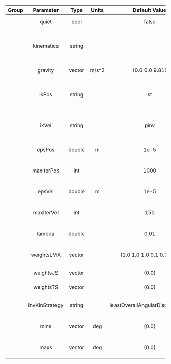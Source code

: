 | Group |    Parameter   |      Type      | Units |          Default Value          | Required |                    Description                    | Notes |
|:-----:|:--------------:|:--------------:|:-----:|:-------------------------------:|:--------:|:-------------------------------------------------:|:-----:|
|       |      quiet     |      bool      |       |              false              |    no    |                  disable logging                  |       |
|       |   kinematics   |     string     |       |                                 |    no    | path to file with description of robot kinematics |       |
|       |     gravity    | vector<double> | m/s^2 |           (0.0 0.0 9.81)        |    no    |                   gravity vector                  |       |
|       |      ikPos     |     string     |       |                st               |    no    |  IK position solver algorithm (lma, nrjl, st, id) |       |
|       |      ikVel     |     string     |       |               pinv              |    no    |     IK velocity solver algorithm (pinv, wdls)     |       |
|       |     epsPos     |     double     |   m   |               1e-5              |    no    |            IK position solver precision           |       |
|       |   maxIterPos   |       int      |       |               1000              |    no    |         IK position solver max iterations         |       |
|       |     epsVel     |     double     |   m   |               1e-5              |    no    |            IK velocity solver precision           |       |
|       |   maxIterVel   |       int      |       |               150               |    no    |         IK velocity solver max iterations         |       |
|       |     lambda     |     double     |       |               0.01              |    no    |            lambda parameter for diff IK           |       |
|       |   weightsLMA   | vector<double> |       |    (1.0 1.0 1.0 0.1 0.1 0.1)    |    no    |               LMA algorithm weights               |       |
|       |   weightsJS    | vector<double> |       |               (0.0)             |    no    |                joint space weights                |       |
|       |   weightsTS    | vector<double> |       |               (0.0)             |    no    |                task space weights                 |       |
|       | invKinStrategy |     string     |       | leastOverallAngularDisplacement |    no    |             IK configuration strategy             |       |
|       |      mins      | vector<double> |  deg  |               (0.0)             |    no    |         lower bound joint position limits         |       |
|       |      maxs      | vector<double> |  deg  |               (0.0)             |    no    |         upper bound joint position limits         |       |
